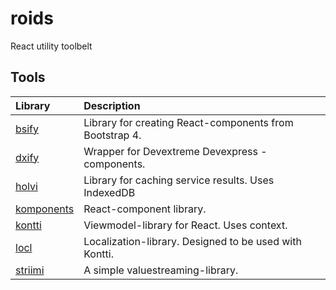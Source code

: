 # roids
React utility toolbelt

## Tools

| Library | Description | 
| :- | :- |
| [bsify](https://github.com/ptahv/roids/tree/master/packages/bsify) | Library for creating React-components from Bootstrap 4. |
| [dxify](https://github.com/ptahv/roids/tree/master/packages/dxify) | Wrapper for Devextreme Devexpress -components. |
| [holvi](https://github.com/ptahv/roids/tree/master/packages/dxify) | Library for caching service results. Uses IndexedDB |
| [komponents](https://github.com/ptahv/roids/tree/master/packages/komponents) | React-component library. |
| [kontti](https://github.com/ptahv/roids/tree/master/packages/kontti) | Viewmodel-library for React. Uses context. |
| [locl](https://github.com/ptahv/roids/tree/master/packages/locl) | Localization-library. Designed to be used with Kontti. |
| [striimi](https://github.com/ptahv/roids/tree/master/packages/striimi) | A simple valuestreaming-library. |

